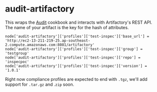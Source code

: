 # audit-artifactory

This wraps the [Audit](https://github.com/chef-cookbooks/audit) cookbook and interacts with Artifactory's REST API. The name of your artifact is the key for the hash of attributes.

    node['audit-artifactory']['profiles']['test-inspec']['base_url'] = 'http://ec2-13-211-219-25.ap-southeast-2.compute.amazonaws.com:8081/artifactory'
    node['audit-artifactory']['profiles']['test-inspec']['group'] = 'testgroup'
    node['audit-artifactory']['profiles']['test-inspec']['repo'] = 'inspecpoc'
    node['audit-artifactory']['profiles']['test-inspec']['version'] = '1.0.1'

Right now compliance profiles are expected to end with `.tgz`, we'll add support for `.tar.gz` and .`zip` soon.

